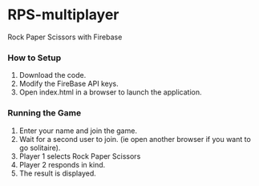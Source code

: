 # RPS-multiplayer
Rock Paper Scissors with Firebase

### How to Setup

1. Download the code.
2. Modify the FireBase API keys.
3. Open index.html in a browser to launch the application.

### Running the Game
1. Enter your name and join the game.
2. Wait for a second user to join. (ie open another browser if you want to go solitaire).
3. Player 1 selects Rock Paper Scissors
4. Player 2 responds in kind.
5. The result is displayed.



